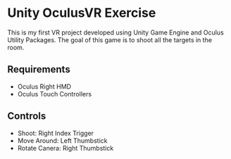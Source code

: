 # Unity OculusVR Exercise
This is my first VR project developed using Unity Game Engine and Oculus Utility Packages. The goal of this game is to shoot all the targets in the room.

## Requirements
* Oculus Right HMD
* Oculus Touch Controllers

## Controls
* Shoot: Right Index Trigger
* Move Around: Left Thumbstick
* Rotate Canera: Right Thumbstick

